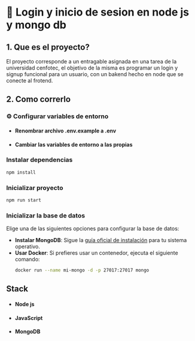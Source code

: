 # 🚀 Login y inicio de sesion en node js y mongo db

## 1. Que es el proyecto?

El proyecto corresponde a un entragable asignada en una tarea de la universidad cenfotec, el objetivo de la misma es programar un login y signup funcional para un usuario, con un bakend hecho en node que se conecte al frotend.

## 2. Como correrlo

### ⚙️ Configurar variables de entorno

- #### Renombrar archivo .env.example a .env
- #### Cambiar las variables de entorno a las propias

### Instalar dependencias

```bash
npm install
```

### Inicializar proyecto

```bash
npm run start
```

### Inicializar la base de datos

Elige una de las siguientes opciones para configurar la base de datos:

- **Instalar MongoDB**: Sigue la [guía oficial de instalación](https://docs.mongodb.com/manual/installation/) para tu sistema operativo.
- **Usar Docker**: Si prefieres usar un contenedor, ejecuta el siguiente comando:
  ```bash
  docker run --name mi-mongo -d -p 27017:27017 mongo
  ```

## Stack

- #### Node js
- #### JavaScript
- #### MongoDB
